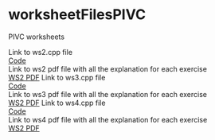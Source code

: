 # worksheetFilesPIVC
 PIVC worksheets

Link to ws2.cpp file  
[Code](ws2/ws2.cpp)  
Link to ws2 pdf file with all the explanation for each exercise  
[WS2 PDF](pdfs/Worksheet2_pdfversion.pdf)
Link to ws3.cpp file  
[Code](ws3/ws3.cpp)  
Link to ws3 pdf file with all the explanation for each exercise  
[WS2 PDF](pdfs/Worksheet3_pdfversion.pdf)
Link to ws4.cpp file  
[Code](ws4/ws4.cpp)  
Link to ws4 pdf file with all the explanation for each exercise  
[WS2 PDF](pdfs/Worksheet4_pdfversion.pdf)